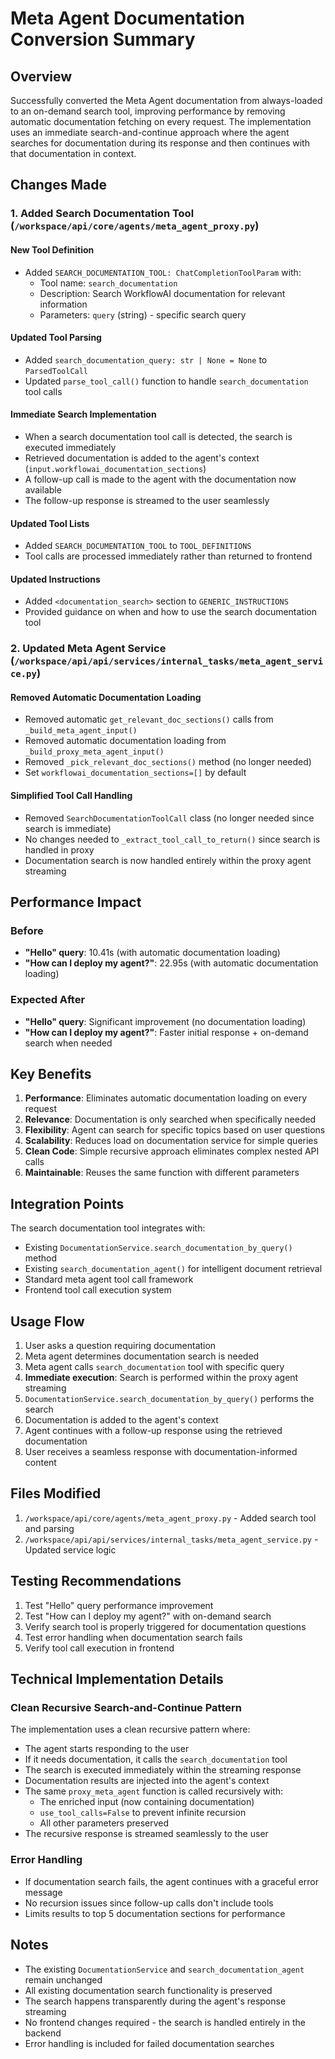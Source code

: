 # Meta Agent Documentation Conversion Summary

## Overview
Successfully converted the Meta Agent documentation from always-loaded to an on-demand search tool, improving performance by removing automatic documentation fetching on every request. The implementation uses an immediate search-and-continue approach where the agent searches for documentation during its response and then continues with that documentation in context.

## Changes Made

### 1. Added Search Documentation Tool (`/workspace/api/core/agents/meta_agent_proxy.py`)

#### New Tool Definition
- Added `SEARCH_DOCUMENTATION_TOOL: ChatCompletionToolParam` with:
  - Tool name: `search_documentation`
  - Description: Search WorkflowAI documentation for relevant information
  - Parameters: `query` (string) - specific search query

#### Updated Tool Parsing
- Added `search_documentation_query: str | None = None` to `ParsedToolCall`
- Updated `parse_tool_call()` function to handle `search_documentation` tool calls

#### Immediate Search Implementation
- When a search documentation tool call is detected, the search is executed immediately
- Retrieved documentation is added to the agent's context (`input.workflowai_documentation_sections`)
- A follow-up call is made to the agent with the documentation now available
- The follow-up response is streamed to the user seamlessly

#### Updated Tool Lists
- Added `SEARCH_DOCUMENTATION_TOOL` to `TOOL_DEFINITIONS`
- Tool calls are processed immediately rather than returned to frontend

#### Updated Instructions
- Added `<documentation_search>` section to `GENERIC_INSTRUCTIONS`
- Provided guidance on when and how to use the search documentation tool

### 2. Updated Meta Agent Service (`/workspace/api/api/services/internal_tasks/meta_agent_service.py`)

#### Removed Automatic Documentation Loading
- Removed automatic `get_relevant_doc_sections()` calls from `_build_meta_agent_input()`
- Removed automatic documentation loading from `_build_proxy_meta_agent_input()`
- Removed `_pick_relevant_doc_sections()` method (no longer needed)
- Set `workflowai_documentation_sections=[]` by default

#### Simplified Tool Call Handling
- Removed `SearchDocumentationToolCall` class (no longer needed since search is immediate)
- No changes needed to `_extract_tool_call_to_return()` since search is handled in proxy
- Documentation search is now handled entirely within the proxy agent streaming

## Performance Impact

### Before
- **"Hello" query**: 10.41s (with automatic documentation loading)
- **"How can I deploy my agent?"**: 22.95s (with automatic documentation loading)

### Expected After
- **"Hello" query**: Significant improvement (no documentation loading)
- **"How can I deploy my agent?"**: Faster initial response + on-demand search when needed

## Key Benefits

1. **Performance**: Eliminates automatic documentation loading on every request
2. **Relevance**: Documentation is only searched when specifically needed
3. **Flexibility**: Agent can search for specific topics based on user questions
4. **Scalability**: Reduces load on documentation service for simple queries
5. **Clean Code**: Simple recursive approach eliminates complex nested API calls
6. **Maintainable**: Reuses the same function with different parameters

## Integration Points

The search documentation tool integrates with:
- Existing `DocumentationService.search_documentation_by_query()` method
- Existing `search_documentation_agent()` for intelligent document retrieval
- Standard meta agent tool call framework
- Frontend tool call execution system

## Usage Flow

1. User asks a question requiring documentation
2. Meta agent determines documentation search is needed
3. Meta agent calls `search_documentation` tool with specific query
4. **Immediate execution**: Search is performed within the proxy agent streaming
5. `DocumentationService.search_documentation_by_query()` performs the search
6. Documentation is added to the agent's context
7. Agent continues with a follow-up response using the retrieved documentation
8. User receives a seamless response with documentation-informed content

## Files Modified

1. `/workspace/api/core/agents/meta_agent_proxy.py` - Added search tool and parsing
2. `/workspace/api/api/services/internal_tasks/meta_agent_service.py` - Updated service logic

## Testing Recommendations

1. Test "Hello" query performance improvement
2. Test "How can I deploy my agent?" with on-demand search
3. Verify search tool is properly triggered for documentation questions
4. Test error handling when documentation search fails
5. Verify tool call execution in frontend

## Technical Implementation Details

### Clean Recursive Search-and-Continue Pattern
The implementation uses a clean recursive pattern where:
- The agent starts responding to the user
- If it needs documentation, it calls the `search_documentation` tool
- The search is executed immediately within the streaming response
- Documentation results are injected into the agent's context
- The same `proxy_meta_agent` function is called recursively with:
  - The enriched input (now containing documentation)
  - `use_tool_calls=False` to prevent infinite recursion
  - All other parameters preserved
- The recursive response is streamed seamlessly to the user

### Error Handling
- If documentation search fails, the agent continues with a graceful error message
- No recursion issues since follow-up calls don't include tools
- Limits results to top 5 documentation sections for performance

## Notes

- The existing `DocumentationService` and `search_documentation_agent` remain unchanged
- All existing documentation search functionality is preserved
- The search happens transparently during the agent's response streaming
- No frontend changes required - the search is handled entirely in the backend
- Error handling is included for failed documentation searches